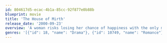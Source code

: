 ```yaml
---
id: 804617d5-ecac-4b1a-85cc-92f877e0b88b
blueprint: movie
title: 'The House of Mirth'
release_date: '2000-09-23'
overview: 'A woman risks losing her chance of happiness with the only man she has ever loved.'
genres: '[{"id": 18, "name": "Drama"}, {"id": 10749, "name": "Romance"}]'
---
```

